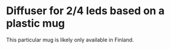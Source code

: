 # Diffuser for 2/4 leds based on a plastic mug

This particular mug is likely only available in Finland.


